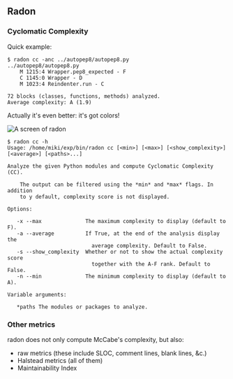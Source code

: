 ## Radon

### Cyclomatic Complexity

Quick example:

    $ radon cc -anc ../autopep8/autopep8.py 
    ../autopep8/autopep8.py
        M 1215:4 Wrapper.pep8_expected - F
        C 1145:0 Wrapper - D
        M 1023:4 Reindenter.run - C

    72 blocks (classes, functions, methods) analyzed.
    Average complexity: A (1.9)

Actually it's even better: it's got colors!

![A screen of radon](http://cloud.github.com/downloads/rubik/radon/radon_cc.png 'A screen of radon')


    $ radon cc -h
    Usage: /home/miki/exp/bin/radon cc [<min>] [<max>] [<show_complexity>] [<average>] [<paths>...]

    Analyze the given Python modules and compute Cyclomatic Complexity (CC).

        The output can be filtered using the *min* and *max* flags. In addition
        to y default, complexity score is not displayed.

    Options:

       -x --max              The maximum complexity to display (default to F).
       -a --average          If True, at the end of the analysis display the
                               average complexity. Default to False.
       -s --show_complexity  Whether or not to show the actual complexity score
                               together with the A-F rank. Default to False.
       -n --min              The minimum complexity to display (default to A).

    Variable arguments:

       *paths The modules or packages to analyze.


### Other metrics
radon does not only compute McCabe's complexity, but also:

* raw metrics (these include SLOC, comment lines, blank lines, &c.)
* Halstead metrics (all of them)
* Maintainability Index
